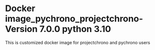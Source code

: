 # Docker image_pychrono_projectchrono- Version 7.0.0 python 3.10
This is customized docker image for projectchrono and pychrono users 

